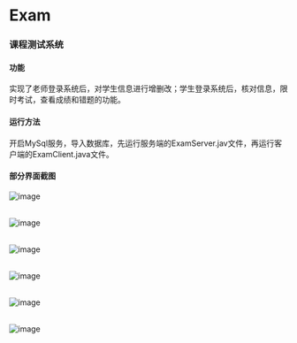# Exam

### 课程测试系统


#### 功能

实现了老师登录系统后，对学生信息进行增删改；学生登录系统后，核对信息，限时考试，查看成绩和错题的功能。

#### 运行方法

开启MySql服务，导入数据库，先运行服务端的ExamServer.jav文件，再运行客户端的ExamClient.java文件。

#### 部分界面截图

![image](http://wx4.sinaimg.cn/mw690/83023f86ly1fgzupl6373j207k059aad.jpg  "学生登录")
</br></br>

![image](http://wx3.sinaimg.cn/mw690/83023f86ly1fgzupktqnrj20b508eq3q.jpg  "学生核对信息")
</br></br>

![image](http://wx4.sinaimg.cn/mw690/83023f86ly1fgzupk4qqlj20an0emabt.jpg  "限时考试")
</br></br>

![image](http://wx1.sinaimg.cn/mw690/83023f86ly1fgzupkfqsmj20ji0dvq4d.jpg  "查看成绩错题")
</br></br>

![image](http://wx2.sinaimg.cn/mw690/83023f86ly1fgzupllmwjj207j059wes.jpg  "教师登录")
</br></br>

![image](http://wx4.sinaimg.cn/mw690/83023f86ly1fgzuplx00qj20dy08edgo.jpg  "教师增删改学生信息")
</br></br>



